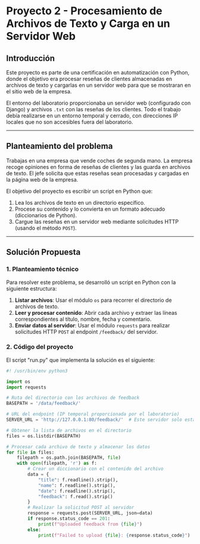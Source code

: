 # Proyecto 2 - Procesamiento de Archivos de Texto y Carga en un Servidor Web

## Introducción

Este proyecto es parte de una certificación en automatización con Python, donde el objetivo era procesar reseñas de clientes almacenadas en archivos de texto y cargarlas en un servidor web para que se mostraran en el sitio web de la empresa.

El entorno del laboratorio proporcionaba un servidor web (configurado con Django) y archivos `.txt` con las reseñas de los clientes. Todo el trabajo debía realizarse en un entorno temporal y cerrado, con direcciones IP locales que no son accesibles fuera del laboratorio.

---

## Planteamiento del problema

Trabajas en una empresa que vende coches de segunda mano. La empresa recoge opiniones en forma de reseñas de clientes y las guarda en archivos de texto. El jefe solicita que estas reseñas sean procesadas y cargadas en la página web de la empresa.

El objetivo del proyecto es escribir un script en Python que:
1. Lea los archivos de texto en un directorio específico.
2. Procese su contenido y lo convierta en un formato adecuado (diccionarios de Python).
3. Cargue las reseñas en un servidor web mediante solicitudes HTTP (usando el método `POST`).

---

## Solución Propuesta

### **1. Planteamiento técnico**
Para resolver este problema, se desarrolló un script en Python con la siguiente estructura:
1. **Listar archivos**: Usar el módulo `os` para recorrer el directorio de archivos de texto.
2. **Leer y procesar contenido**: Abrir cada archivo y extraer las líneas correspondientes al título, nombre, fecha y comentario.
3. **Enviar datos al servidor**: Usar el módulo `requests` para realizar solicitudes HTTP `POST` al endpoint `/feedback/` del servidor.

### **2. Código del proyecto**

El script "run.py" que implementa la solución es el siguiente:

```python
#! /usr/bin/env python3

import os
import requests

# Ruta del directorio con los archivos de feedback
BASEPATH = '/data/feedback/'

# URL del endpoint (IP temporal proporcionada por el laboratorio)
SERVER_URL = 'http://127.0.0.1:80/feedback/'  # Este servidor solo estaba disponible en el laboratorio

# Obtener la lista de archivos en el directorio
files = os.listdir(BASEPATH)

# Procesar cada archivo de texto y almacenar los datos
for file in files:
    filepath = os.path.join(BASEPATH, file)
    with open(filepath, 'r') as f:
        # Crear un diccionario con el contenido del archivo
        data = {
            "title": f.readline().strip(),
            "name": f.readline().strip(),
            "date": f.readline().strip(),
            "feedback": f.read().strip()
        }
        # Realizar la solicitud POST al servidor
        response = requests.post(SERVER_URL, json=data)
        if response.status_code == 201:
            print(f"Uploaded feedback from {file}")
        else:
            print(f"Failed to upload {file}: {response.status_code}")